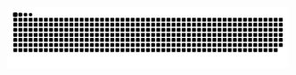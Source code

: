 <p align="center">
  <img src="https://github.com/raiyana2/raiyana2/blob/output/github-snake-dark.svg" alt="snake gif">
</p>
